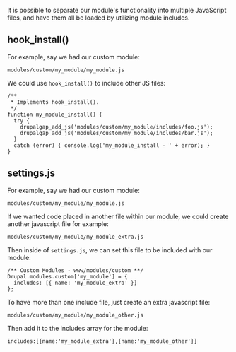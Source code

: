 It is possible to separate our module's functionality into multiple JavaScript files, and have them all be loaded by utilizing module includes.

## hook_install()

For example, say we had our custom module:

`modules/custom/my_module/my_module.js`

We could use `hook_install()` to include other JS files:

```
/**
 * Implements hook_install().
 */
function my_module_install() {
  try {
    drupalgap_add_js('modules/custom/my_module/includes/foo.js');
    drupalgap_add_js('modules/custom/my_module/includes/bar.js');
  }
  catch (error) { console.log('my_module_install - ' + error); }
}
```

## settings.js

For example, say we had our custom module:

`modules/custom/my_module/my_module.js`

If we wanted code placed in another file within our module, we could create another javascript file for example:

`modules/custom/my_module/my_module_extra.js`

Then inside of `settings.js`, we can set this file to be included with our module:

```
/** Custom Modules - www/modules/custom **/
Drupal.modules.custom['my_module'] = {
  includes: [{ name: 'my_module_extra' }]
};
```

To have more than one include file, just create an extra javascript file:

`modules/custom/my_module/my_module_other.js`

Then add it to the includes array for the module:

`includes:[{name:'my_module_extra'},{name:'my_module_other'}]`
